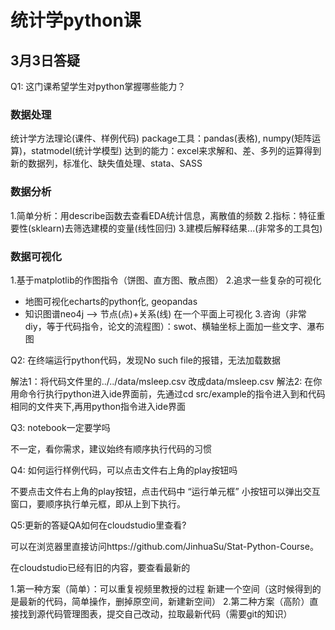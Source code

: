 # 统计学python课

## 3月3日答疑

Q1: 这门课希望学生对python掌握哪些能力？

### 数据处理
统计学方法理论(课件、样例代码)
package工具：pandas(表格), numpy(矩阵运算)，statmodel(统计学模型)
达到的能力：excel来求解和、差、多列的运算得到新的数据列，标准化、缺失值处理、stata、SASS

### 数据分析

1.简单分析：用describe函数去查看EDA统计信息，离散值的频数
2.指标：特征重要性(sklearn)去筛选建模的变量(线性回归)
3.建模后解释结果...(非常多的工具包)

### 数据可视化

1.基于matplotlib的作图指令（饼图、直方图、散点图）
2.追求一些复杂的可视化
- 地图可视化echarts的python化, geopandas
- 知识图谱neo4j --> 节点(点)+关系(线) 在一个平面上可视化
3.咨询（非常diy，等于代码指令，论文的流程图）：swot、横轴坐标上面加一些文字、瀑布图

Q2: 在终端运行python代码，发现No such file的报错，无法加载数据

解法1：将代码文件里的../../data/msleep.csv 改成data/msleep.csv
解法2: 在你用命令行执行python进入ide界面前，先通过cd src/example的指令进入到和代码相同的文件夹下,再用python指令进入ide界面

Q3: notebook一定要学吗

不一定，看你需求，建议始终有顺序执行代码的习惯

Q4: 如何运行样例代码，可以点击文件右上角的play按钮吗

不要点击文件右上角的play按钮，点击代码中 “运行单元框” 小按钮可以弹出交互窗口，要顺序执行单元框，即从上到下执行。

Q5:更新的答疑QA如何在cloudstudio里查看?

可以在浏览器里直接访问https://github.com/JinhuaSu/Stat-Python-Course。 

在cloudstudio已经有旧的内容，要查看最新的

1.第一种方案（简单）：可以重复视频里教授的过程 新建一个空间（这时候得到的是最新的代码，简单操作，删掉原空间，新建新空间）
2.第二种方案（高阶）直接找到源代码管理图表，提交自己改动，拉取最新代码（需要git的知识）
